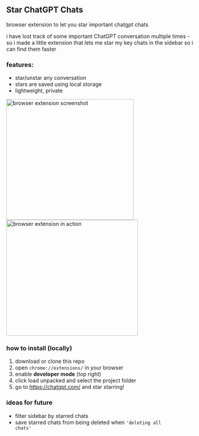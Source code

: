 ﻿## Star ChatGPT Chats
browser extension to let you star important chatgpt chats

i have lost track of some important ChatGPT conversation multiple times - so i made a little extension that lets me star my key chats in the sidebar so i can find them faster

### features:
- star/unstar any conversation
- stars are saved using local storage
- lightweight, private

  
<div>
<img width="339" height="320" alt="browser extension screenshot" src="https://github.com/user-attachments/assets/28b378ec-c077-4bc7-940a-22a2aed25dca" />

<img width="350" height="307" alt="browser extension in action" src="https://github.com/user-attachments/assets/4ee7e3d6-8289-46b5-83ac-9b018653be0d" />
</div>


### how to install (locally)
1. download or clone this repo
2. open <code>chrome://extensions/</code> in your browser
3. enable **developer mode** (top right)
4. click load unpacked and select the project folder
5. go to <a>https://chatgpt.com/</a> and star starring!


### ideas for future
- filter sidebar by starred chats
- save starred chats from being deleted when <code>'deleting all chats'</code>

